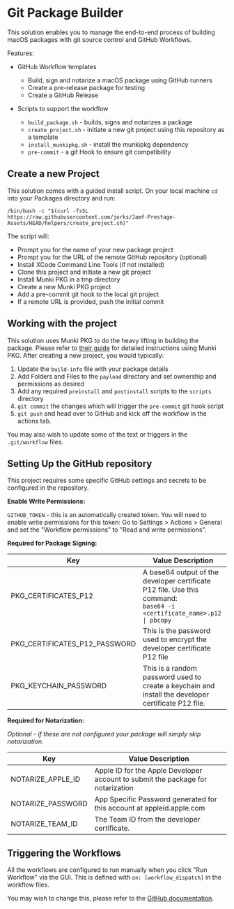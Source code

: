 # Git Package Builder

This solution enables you to manage the end-to-end process of building macOS packages with git source control and GitHub Workflows.

Features: 

- GitHub Workflow templates
	- Build, sign and notarize a macOS package using GitHub runners
	- Create a pre-release package for testing
	- Create a GitHub Release

- Scripts to support the workflow
	- `build_package.sh` - builds, signs and notarizes a package 
	- `create_project.sh` - initiate a new git project using this repository as a template
	- `install_munkipkg.sh` - install the munkipkg dependency
	- `pre-commit` - a git Hook to ensure git compatibility

## Create a new Project

This solution comes with a guided install script. On your local machine `cd` into your Packages directory and run:

```
/bin/bash -c "$(curl -fsSL https://raw.githubusercontent.com/jorks/Jamf-Prestage-Assets/HEAD/helpers/create_project.sh)"
```

The script will:

- Prompt you for the name of your new package project
- Prompt you for the URL of the remote GitHub repository (optional)
- Install XCode Command Line Tools (if not installed)
- Clone this project and initiate a new git project
- Install Munki PKG in a tmp directory
- Create a new Munki PKG project
- Add a pre-commit git hook to the local git project
- If a remote URL is provided, push the initial commit

## Working with the project

This solution uses Munki PKG to do the heavy lifting in building the package. Please refer to [their guide](https://www.munki.org/munki-pkg/) for detailed instructions using Munki PKG. After creating a new project, you would typically:

1. Update the `build-info` file with your package details
2. Add Folders and Files to the `payload` directory and set ownership and permissions as desired
3. Add any required `preinstall` and `postinstall` scripts to the `scripts` directory
4. `git commit` the changes which will trigger the `pre-commit` git hook script
5. `git push` and head over to GitHub and kick off the workflow in the actions tab.

You may also wish to update some of the text or triggers in the `.git/workflow` files.

## Setting Up the GitHub repository

This project requires some specific GitHub settings and secrets to be configured in the repository.

**Enable Write Permissions:**

`GITHUB_TOKEN` - this is an automatically created token. You will need to enable write permissions for this token:
Go to Settings > Actions > General and set the "Workflow permissions" to "Read and write permissions".

**Required for Package Signing:**

| Key                           | Value Description                                                                                                        |
|-------------------------------|--------------------------------------------------------------------------------------------------------------------------|
| PKG_CERTIFICATES_P12          | A base64 output of the developer certificate P12 file. Use this command:<br>`base64 -i <certificate_name>.p12 \| pbcopy` |
| PKG_CERTIFICATES_P12_PASSWORD | This is the password used to encrypt the developer certificate P12 file                                                  |
| PKG_KEYCHAIN_PASSWORD         | This is a random password used to create a keychain and install the developer certificate P12 file.                      |

**Required for Notarization:**

_Optional - if these are not configured your package will simply skip notarization._

| Key               | Value Description                                                               |
|-------------------|---------------------------------------------------------------------------------|
| NOTARIZE_APPLE_ID | Apple ID for the Apple Developer account to submit the package for notarization |
| NOTARIZE_PASSWORD | App Specific Password generated for this account at appleid.apple.com           |
| NOTARIZE_TEAM_ID  | The Team ID from the developer certificate.                                     |

## Triggering the Workflows

All the workflows are configured to run manually when you click "Run Workflow" via the GUI.
This is defined with `on: [workflow_dispatch]` in the workflow files.

You may wish to change this, please refer to the [GitHub documentation](https://docs.github.com/en/actions/using-workflows/triggering-a-workflow).